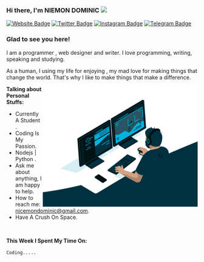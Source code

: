 ### Hi there, I'm NIEMON DOMINIC</a> <img src="https://media.giphy.com/media/hvRJCLFzcasrR4ia7z/giphy.gif" width="25px">


[![Website Badge](https://img.shields.io/badge/Website-3b5998?style=flat-square&logo=google-chrome&logoColor=white)](https://cyanogen2004.github.io/personal/)
[![Twitter Badge](https://img.shields.io/badge/-Twitter-00acee?style=flat-square&logo=Twitter&logoColor=white)](https://twitter.com/dominic_nicemon)
[![Instagram Badge](https://img.shields.io/badge/-Instagram-e4405f?style=flat-square&logo=Instagram&logoColor=white)](https://www.instagram.com/nicemon_dominic/)
[![Telegram Badge](https://img.shields.io/badge/-Telegram-0088cc?style=flat-square&logo=Telegram&logoColor=white)](https://t.me/nicemondominic)

### Glad to see you here! 

I am a programmer , web designer and writer. I love programming, writing, speaking and studying.

As a human, I using my life for enjoying  , my mad love for making things that change the world. That's why I like to make things that make a difference.

<img align="right" alt="GIF" src="/coding.gif?raw=true" width="408" height="318" />
  

**Talking about Personal Stuffs:**

- Currently A Student .
- Coding Is My Passion.
- Nodejs | Python .
- Ask me about anything, I am happy to help.
- How to reach me: nicemondominic@gmail.com.
- Have A Crush On Space.

</br>

**This Week I Spent My Time On:**
<!--START_SECTION:waka-->

```text
Coding.....
```

<!--END_SECTION:waka-->








